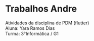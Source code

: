 # Trabalhos Andre
Atividades da disciplina de PDM (flutter)  
Aluna: Yara Ramos Dias  
Turma: 3°Informática / G1

